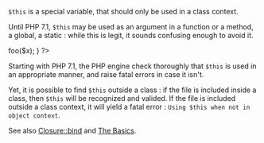 ``$this`` is a special variable, that should only be used in a class context. 

Until PHP 7.1, ``$this`` may be used as an argument in a function or a method, a global, a static : while this is legit, it sounds confusing enough to avoid it.

<?php

function foo($this) {
    echo $this;
}

// A closure can be bound to an object at later time. It is valid usage.
$closure = function ($x) {
    echo $this->foo($x);
}

?>

Starting with PHP 7.1, the PHP engine check thoroughly that ``$this`` is used in an appropriate manner, and raise fatal errors in case it isn't. 

Yet, it is possible to find ``$this`` outside a class : if the file is included inside a class, then ``$this`` will be recognized and valided. If the file is included outside a class context, it will yield a fatal error : ``Using $this when not in object context``.

See also [Closure::bind](http://php.net/manual/en/closure.bind.php) and 
         [The Basics](http://php.net/manual/en/language.oop5.basic.php).

